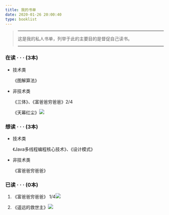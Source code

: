 ```yaml
---
title: 我的书单
date: 2020-01-26 20:00:40
type: booklist
---
```


> ------
>
>  这是我的私人书单，列举于此的主要目的是督促自己读书。 
>
> ------
> 

### 在读 · · · (3本)

- 技术类

  《图解算法》

- 非技术类

  《三体》、《富爸爸穷爸爸》2/4

  《天幕红尘》![](https://progress-bar.dev/78/?scale=100&title=reading&width=500)

### 想读 · · · (3本)

- 技术类

  《Java多线程编程核心技术》、《设计模式》

- 非技术类

  《富爸爸穷爸爸》

### 已读 · · · (0本)

1. 《富爸爸穷爸爸》 1/4![](https://progress-bar.dev/100/?scale=100&title=done&width=500)

2. 《遥远的救世主》![](https://progress-bar.dev/100/?scale=100&title=done&width=500)